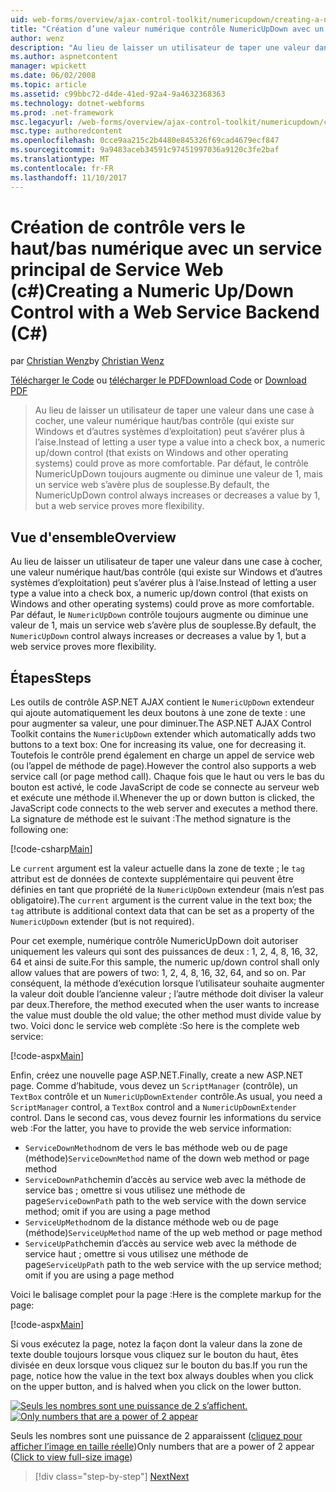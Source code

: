 ```yaml
---
uid: web-forms/overview/ajax-control-toolkit/numericupdown/creating-a-numeric-up-down-control-with-a-web-service-backend-cs
title: "Création d’une valeur numérique contrôle NumericUpDown avec un service principal de Service Web (c#) | Documents Microsoft"
author: wenz
description: "Au lieu de laisser un utilisateur de taper une valeur dans une case à cocher, contrôle (qui existe sur Windows et d’autres systèmes d’exploitation) vers le haut/bas numérique peut s’avérer plus c..."
ms.author: aspnetcontent
manager: wpickett
ms.date: 06/02/2008
ms.topic: article
ms.assetid: c99bbc72-d4de-41ed-92a4-9a4632368363
ms.technology: dotnet-webforms
ms.prod: .net-framework
msc.legacyurl: /web-forms/overview/ajax-control-toolkit/numericupdown/creating-a-numeric-up-down-control-with-a-web-service-backend-cs
msc.type: authoredcontent
ms.openlocfilehash: 0cce9aa215c2b4480e845326f69cad4679ecf847
ms.sourcegitcommit: 9a9483aceb34591c97451997036a9120c3fe2baf
ms.translationtype: MT
ms.contentlocale: fr-FR
ms.lasthandoff: 11/10/2017
---
```

<a name="creating-a-numeric-updown-control-with-a-web-service-backend-c"></a><span data-ttu-id="6bff3-103">Création de contrôle vers le haut/bas numérique avec un service principal de Service Web (c#)</span><span class="sxs-lookup"><span data-stu-id="6bff3-103">Creating a Numeric Up/Down Control with a Web Service Backend (C#)</span></span>
====================
<span data-ttu-id="6bff3-104">par [Christian Wenz](https://github.com/wenz)</span><span class="sxs-lookup"><span data-stu-id="6bff3-104">by [Christian Wenz](https://github.com/wenz)</span></span>

<span data-ttu-id="6bff3-105">[Télécharger le Code](http://download.microsoft.com/download/9/3/f/93f8daea-bebd-4821-833b-95205389c7d0/numericupdown1.cs.zip) ou [télécharger le PDF](http://download.microsoft.com/download/2/d/c/2dc10e34-6983-41d4-9c08-f78f5387d32b/numericupdown1CS.pdf)</span><span class="sxs-lookup"><span data-stu-id="6bff3-105">[Download Code](http://download.microsoft.com/download/9/3/f/93f8daea-bebd-4821-833b-95205389c7d0/numericupdown1.cs.zip) or [Download PDF](http://download.microsoft.com/download/2/d/c/2dc10e34-6983-41d4-9c08-f78f5387d32b/numericupdown1CS.pdf)</span></span>

> <span data-ttu-id="6bff3-106">Au lieu de laisser un utilisateur de taper une valeur dans une case à cocher, une valeur numérique haut/bas contrôle (qui existe sur Windows et d’autres systèmes d’exploitation) peut s’avérer plus à l’aise.</span><span class="sxs-lookup"><span data-stu-id="6bff3-106">Instead of letting a user type a value into a check box, a numeric up/down control (that exists on Windows and other operating systems) could prove as more comfortable.</span></span> <span data-ttu-id="6bff3-107">Par défaut, le contrôle NumericUpDown toujours augmente ou diminue une valeur de 1, mais un service web s’avère plus de souplesse.</span><span class="sxs-lookup"><span data-stu-id="6bff3-107">By default, the NumericUpDown control always increases or decreases a value by 1, but a web service proves more flexibility.</span></span>


## <a name="overview"></a><span data-ttu-id="6bff3-108">Vue d'ensemble</span><span class="sxs-lookup"><span data-stu-id="6bff3-108">Overview</span></span>

<span data-ttu-id="6bff3-109">Au lieu de laisser un utilisateur de taper une valeur dans une case à cocher, une valeur numérique haut/bas contrôle (qui existe sur Windows et d’autres systèmes d’exploitation) peut s’avérer plus à l’aise.</span><span class="sxs-lookup"><span data-stu-id="6bff3-109">Instead of letting a user type a value into a check box, a numeric up/down control (that exists on Windows and other operating systems) could prove as more comfortable.</span></span> <span data-ttu-id="6bff3-110">Par défaut, le `NumericUpDown` contrôle toujours augmente ou diminue une valeur de 1, mais un service web s’avère plus de souplesse.</span><span class="sxs-lookup"><span data-stu-id="6bff3-110">By default, the `NumericUpDown` control always increases or decreases a value by 1, but a web service proves more flexibility.</span></span>

## <a name="steps"></a><span data-ttu-id="6bff3-111">Étapes</span><span class="sxs-lookup"><span data-stu-id="6bff3-111">Steps</span></span>

<span data-ttu-id="6bff3-112">Les outils de contrôle ASP.NET AJAX contient le `NumericUpDown` extendeur qui ajoute automatiquement les deux boutons à une zone de texte : une pour augmenter sa valeur, une pour diminuer.</span><span class="sxs-lookup"><span data-stu-id="6bff3-112">The ASP.NET AJAX Control Toolkit contains the `NumericUpDown` extender which automatically adds two buttons to a text box: One for increasing its value, one for decreasing it.</span></span> <span data-ttu-id="6bff3-113">Toutefois le contrôle prend également en charge un appel de service web (ou l’appel de méthode de page).</span><span class="sxs-lookup"><span data-stu-id="6bff3-113">However the control also supports a web service call (or page method call).</span></span> <span data-ttu-id="6bff3-114">Chaque fois que le haut ou vers le bas du bouton est activé, le code JavaScript de code se connecte au serveur web et exécute une méthode il.</span><span class="sxs-lookup"><span data-stu-id="6bff3-114">Whenever the up or down button is clicked, the JavaScript code connects to the web server and executes a method there.</span></span> <span data-ttu-id="6bff3-115">La signature de méthode est le suivant :</span><span class="sxs-lookup"><span data-stu-id="6bff3-115">The method signature is the following one:</span></span>

[!code-csharp[Main](creating-a-numeric-up-down-control-with-a-web-service-backend-cs/samples/sample1.cs)]

<span data-ttu-id="6bff3-116">Le `current` argument est la valeur actuelle dans la zone de texte ; le `tag` attribut est de données de contexte supplémentaire qui peuvent être définies en tant que propriété de la `NumericUpDown` extendeur (mais n’est pas obligatoire).</span><span class="sxs-lookup"><span data-stu-id="6bff3-116">The `current` argument is the current value in the text box; the `tag` attribute is additional context data that can be set as a property of the `NumericUpDown` extender (but is not required).</span></span>

<span data-ttu-id="6bff3-117">Pour cet exemple, numérique contrôle NumericUpDown doit autoriser uniquement les valeurs qui sont des puissances de deux : 1, 2, 4, 8, 16, 32, 64 et ainsi de suite.</span><span class="sxs-lookup"><span data-stu-id="6bff3-117">For this sample, the numeric up/down control shall only allow values that are powers of two: 1, 2, 4, 8, 16, 32, 64, and so on.</span></span> <span data-ttu-id="6bff3-118">Par conséquent, la méthode d’exécution lorsque l’utilisateur souhaite augmenter la valeur doit double l’ancienne valeur ; l’autre méthode doit diviser la valeur par deux.</span><span class="sxs-lookup"><span data-stu-id="6bff3-118">Therefore, the method executed when the user wants to increase the value must double the old value; the other method must divide value by two.</span></span> <span data-ttu-id="6bff3-119">Voici donc le service web complète :</span><span class="sxs-lookup"><span data-stu-id="6bff3-119">So here is the complete web service:</span></span>

[!code-aspx[Main](creating-a-numeric-up-down-control-with-a-web-service-backend-cs/samples/sample2.aspx)]

<span data-ttu-id="6bff3-120">Enfin, créez une nouvelle page ASP.NET.</span><span class="sxs-lookup"><span data-stu-id="6bff3-120">Finally, create a new ASP.NET page.</span></span> <span data-ttu-id="6bff3-121">Comme d’habitude, vous devez un `ScriptManager` (contrôle), un `TextBox` contrôle et un `NumericUpDownExtender` contrôle.</span><span class="sxs-lookup"><span data-stu-id="6bff3-121">As usual, you need a `ScriptManager` control, a `TextBox` control and a `NumericUpDownExtender` control.</span></span> <span data-ttu-id="6bff3-122">Dans le second cas, vous devez fournir les informations du service web :</span><span class="sxs-lookup"><span data-stu-id="6bff3-122">For the latter, you have to provide the web service information:</span></span>

- <span data-ttu-id="6bff3-123">`ServiceDownMethod`nom de vers le bas méthode web ou de page (méthode)</span><span class="sxs-lookup"><span data-stu-id="6bff3-123">`ServiceDownMethod` name of the down web method or page method</span></span>
- <span data-ttu-id="6bff3-124">`ServiceDownPath`chemin d’accès au service web avec la méthode de service bas ; omettre si vous utilisez une méthode de page</span><span class="sxs-lookup"><span data-stu-id="6bff3-124">`ServiceDownPath` path to the web service with the down service method; omit if you are using a page method</span></span>
- <span data-ttu-id="6bff3-125">`ServiceUpMethod`nom de la distance méthode web ou de page (méthode)</span><span class="sxs-lookup"><span data-stu-id="6bff3-125">`ServiceUpMethod` name of the up web method or page method</span></span>
- <span data-ttu-id="6bff3-126">`ServiceUpPath`chemin d’accès au service web avec la méthode de service haut ; omettre si vous utilisez une méthode de page</span><span class="sxs-lookup"><span data-stu-id="6bff3-126">`ServiceUpPath` path to the web service with the up service method; omit if you are using a page method</span></span>

<span data-ttu-id="6bff3-127">Voici le balisage complet pour la page :</span><span class="sxs-lookup"><span data-stu-id="6bff3-127">Here is the complete markup for the page:</span></span>

[!code-aspx[Main](creating-a-numeric-up-down-control-with-a-web-service-backend-cs/samples/sample3.aspx)]

<span data-ttu-id="6bff3-128">Si vous exécutez la page, notez la façon dont la valeur dans la zone de texte double toujours lorsque vous cliquez sur le bouton du haut, êtes divisée en deux lorsque vous cliquez sur le bouton du bas.</span><span class="sxs-lookup"><span data-stu-id="6bff3-128">If you run the page, notice how the value in the text box always doubles when you click on the upper button, and is halved when you click on the lower button.</span></span>


<span data-ttu-id="6bff3-129">[![Seuls les nombres sont une puissance de 2 s’affichent.](creating-a-numeric-up-down-control-with-a-web-service-backend-cs/_static/image2.png)](creating-a-numeric-up-down-control-with-a-web-service-backend-cs/_static/image1.png)</span><span class="sxs-lookup"><span data-stu-id="6bff3-129">[![Only numbers that are a power of 2 appear](creating-a-numeric-up-down-control-with-a-web-service-backend-cs/_static/image2.png)](creating-a-numeric-up-down-control-with-a-web-service-backend-cs/_static/image1.png)</span></span>

<span data-ttu-id="6bff3-130">Seuls les nombres sont une puissance de 2 apparaissent ([cliquez pour afficher l’image en taille réelle](creating-a-numeric-up-down-control-with-a-web-service-backend-cs/_static/image3.png))</span><span class="sxs-lookup"><span data-stu-id="6bff3-130">Only numbers that are a power of 2 appear ([Click to view full-size image](creating-a-numeric-up-down-control-with-a-web-service-backend-cs/_static/image3.png))</span></span>

>[!div class="step-by-step"]
[<span data-ttu-id="6bff3-131">Next</span><span class="sxs-lookup"><span data-stu-id="6bff3-131">Next</span></span>](creating-a-numeric-up-down-control-with-a-web-service-backend-vb.md)
